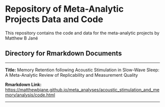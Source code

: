 # Repository of Meta-Analytic Projects Data and Code

This repository contains the code and data for the meta-analytic projects by Matthew B Jané

Directory for Rmarkdown Documents
---
---

**Title:** Memory Retention following Acoustic Stimulation in Slow-Wave Sleep: A Meta-Analytic Review of Replicability and Measurement Quality

**Rmarkdown Link:** https://matthewbjane.github.io/meta_analyses/acoustic_stimulation_and_memory/analysis/code.html

---
